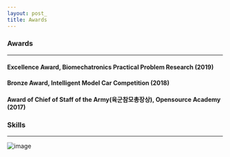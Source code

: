 ```yaml
---
layout: post_
title: Awards
---
```

### Awards
<hr width="100%" color="black" size="5">

#### Excellence Award, Biomechatronics Practical Problem Research (2019)
<!--div class="message">
Given for excellent performance in biomechatronics research, by Biomechatronics Resarch Center in Kyunghee University. Releated to the Indoor Guide Robot project
</div-->

#### Bronze Award, Intelligent Model Car Competition (2018)
<!--div class="message">
Given for excellent performance in Intelligent Model Car Competition, by Hanyang University.
</div-->

#### Award of Chief of Staff of the Army(육군참모총장상), Opensource Academy (2017)
<!--div class="message">
Given for excellent performance in development using open-source, by Ministry of Science and ICT, Ministry of National Defense 
</div-->



### Skills
<hr width="100%" color="black" size="5">

![image](https://user-images.githubusercontent.com/57785895/125151370-9e21a280-e180-11eb-9ecd-47614a60de1f.png)
<!--
![image](https://user-images.githubusercontent.com/57785895/125151059-6534fe00-e17f-11eb-8f4e-0f82e9f4d336.png)
-->

